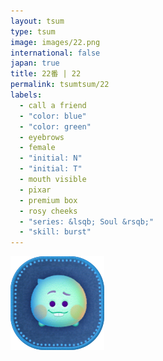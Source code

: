 ```yaml
---
layout: tsum
type: tsum
image: images/22.png
international: false
japan: true
title: 22番 | 22
permalink: tsumtsum/22
labels:
  - call a friend
  - "color: blue"
  - "color: green"
  - eyebrows
  - female
  - "initial: N"
  - "initial: T"
  - mouth visible
  - pixar
  - premium box
  - rosy cheeks
  - "series: &lsqb; Soul &rsqb;"
  - "skill: burst"
---
```

<img class="ui image" src="../images/22.png">
